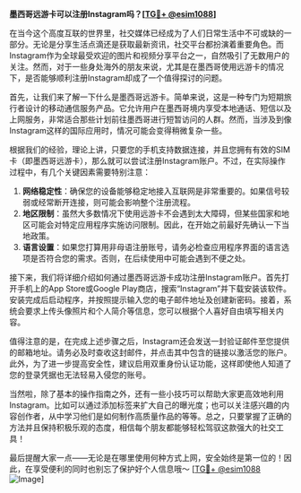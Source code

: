 **墨西哥远游卡可以注册Instagram吗？[[TG💪+ @esim1088](https://t.me/s/esim1088)]**

在当今这个高度互联的世界里，社交媒体已经成为了人们日常生活中不可或缺的一部分。无论是分享生活点滴还是获取最新资讯，社交平台都扮演着重要角色。而Instagram作为全球最受欢迎的图片和视频分享平台之一，自然吸引了无数用户的关注。然而，对于一些身处海外的朋友来说，尤其是在墨西哥使用远游卡的情况下，是否能够顺利注册Instagram却成了一个值得探讨的问题。

首先，让我们来了解一下什么是墨西哥远游卡。简单来说，这是一种专门为短期旅行者设计的移动通信服务产品。它允许用户在墨西哥境内享受本地通话、短信以及上网服务，非常适合那些计划前往墨西哥进行短暂访问的人群。然而，当涉及到像Instagram这样的国际应用时，情况可能会变得稍微复杂一些。

根据我们的经验，理论上讲，只要您的手机支持数据连接，并且您拥有有效的SIM卡（即墨西哥远游卡），那么就可以尝试注册Instagram账户。不过，在实际操作过程中，有几个关键因素需要特别注意：

1. **网络稳定性**：确保您的设备能够稳定地接入互联网是非常重要的。如果信号较弱或经常断开连接，则可能会影响整个注册流程。
2. **地区限制**：虽然大多数情况下使用远游卡不会遇到太大障碍，但某些国家和地区可能会对特定应用程序实施访问限制。因此，在开始之前最好先确认一下当地政策。
3. **语言设置**：如果您打算用非母语注册账号，请务必检查应用程序界面的语言选项是否符合您的需求。否则，在后续使用中可能会遇到不便之处。

接下来，我们将详细介绍如何通过墨西哥远游卡成功注册Instagram账户。首先打开手机上的App Store或Google Play商店，搜索“Instagram”并下载安装该软件。安装完成后启动程序，并按照提示输入您的电子邮件地址及创建新密码。接着，系统会要求上传头像照片和个人简介等信息，您可以根据个人喜好自由填写相关内容。

值得注意的是，在完成上述步骤之后，Instagram还会发送一封验证邮件至您提供的邮箱地址。请务必及时查收这封邮件，并点击其中包含的链接以激活您的账户。此外，为了进一步提高安全性，建议启用双重身份认证功能，这样即使他人知道了您的登录凭据也无法轻易入侵您的账号。

当然啦，除了基本的操作指南之外，还有一些小技巧可以帮助大家更高效地利用Instagram。比如可以通过添加标签来扩大自己的曝光度；也可以关注感兴趣的内容创作者，从中学习他们是如何制作高质量作品的等等。总之，只要掌握了正确的方法并且保持积极乐观的态度，相信每个朋友都能够轻松驾驭这款强大的社交工具！

最后提醒大家一点——无论是在哪里使用何种方式上网，安全始终是第一位的！因此，在享受便利的同时也别忘了保护好个人信息哦～ [[TG💪+ @esim1088](https://t.me/s/esim1088) ![Image](https://i.postimg.cc/4NQfJmqS/Snipaste-2025-05-13-00-14-12.png)]